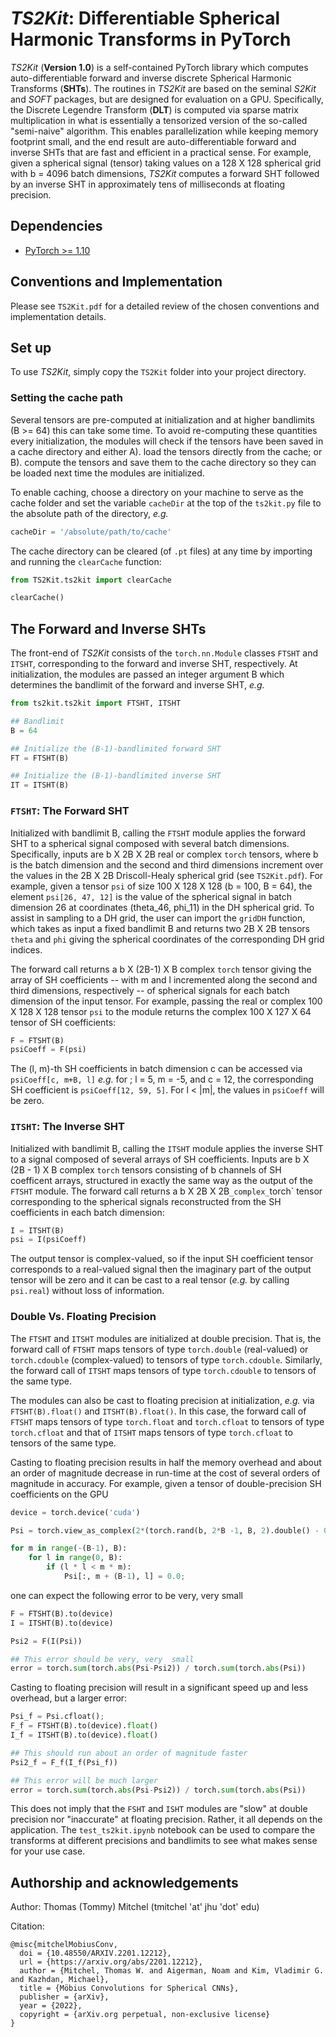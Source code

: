 # _TS2Kit_: Differentiable Spherical Harmonic Transforms in PyTorch
_TS2Kit_ (**Version 1.0**) is a self-contained PyTorch library which computes auto-differentiable forward and inverse discrete Spherical Harmonic Transforms (**SHTs**). The routines in _TS2Kit_ are based on the seminal _S2Kit_ and _SOFT_ packages, but are designed for evaluation on a GPU.  Specifically, the Discrete Legendre Transform (**DLT**) is computed via sparse matrix multiplication in what is essentially a tensorized version of the so-called "semi-naive" algorithm. This enables parallelization while keeping memory footprint small, and the end result are auto-differentiable forward and inverse SHTs that are fast and efficient in a practical sense. For example, given a spherical signal (tensor) taking values on a 128 X 128 spherical grid with b = 4096 batch dimensions,  _TS2Kit_ computes a forward SHT followed by an inverse SHT in approximately tens of milliseconds at floating precision.

## Dependencies
- [PyTorch >= 1.10](https://pytorch.org)

## Conventions and Implementation
Please see `TS2Kit.pdf` for a detailed review of the chosen conventions and implementation details.

## Set up
To use _TS2Kit_, simply copy the `TS2Kit` folder into your project directory. 

### Setting the cache path
Several tensors are pre-computed at initialization and at higher bandlimits (B >= 64) this can take some time. To avoid re-computing these quantities every initialization, the modules will check if the tensors have been saved in a cache directory and either A). load the tensors directly from the cache; or B). compute the tensors and save them to the cache directory so they can be loaded next time the modules are initialized. 

To enable caching, choose a directory on your machine to serve as the cache folder and set the variable `cacheDir` at the top of the `ts2kit.py` file to the absolute path of the directory, _e.g._
```python
cacheDir = '/absolute/path/to/cache'
```
The cache directory can be cleared (of `.pt` files) at any time by importing and running the `clearCache` function:
```python
from TS2Kit.ts2kit import clearCache

clearCache()
```

## The Forward and Inverse SHTs
The front-end of _TS2Kit_ consists of the `torch.nn.Module` classes `FTSHT` and `ITSHT`, corresponding to the forward and inverse SHT, respectively. At initialization, the modules are passed an integer argument B which determines the bandlimit of the forward and inverse SHT, _e.g._
```python
from ts2kit.ts2kit import FTSHT, ITSHT

## Bandlimit
B = 64

## Initialize the (B-1)-bandlimited forward SHT
FT = FTSHT(B)

## Initialize the (B-1)-bandlimited inverse SHT
IT = ITSHT(B)
```

### `FTSHT`: The Forward SHT
Initialized with bandlimit B, calling the `FTSHT` module applies the forward SHT to a spherical signal composed with several batch dimensions. Specifically, inputs are b X 2B X 2B real or complex `torch` tensors, where b is the batch dimension and the second and third dimensions increment over the values in the 2B X 2B Driscoll-Healy spherical grid (see `TS2Kit.pdf`). For example, given a tensor `psi` of size 100 X 128 X 128 (b = 100, B = 64), the element `psi[26, 47, 12]` is the value of the spherical signal in batch dimension 26 at coordinates (theta_46, phi_11) in the DH spherical grid. To assist in sampling to a DH grid, the user can import the `gridDH` function, which takes as input a fixed bandlimit B and returns two 2B X 2B tensors `theta` and `phi` giving the spherical coordinates of the corresponding DH grid indices. 

The forward call returns a b X (2B-1) X B complex `torch` tensor giving the array of SH coefficients --  with m and l incremented along the second and third dimensions, respectively -- of spherical signals for each batch dimension of the input tensor. For example, passing the real or complex 100 X 128 X 128 tensor `psi` to the module returns the complex 100 X 127 X 64 tensor of SH coefficients:
```python
F = FTSHT(B)
psiCoeff = F(psi)
```
The (l, m)-th SH coefficients in batch dimension c can be accessed via `psiCoeff[c, m+B, l]` _e.g._ for ; l = 5, m = -5, and c = 12, the corresponding SH coefficient is `psiCoeff[12, 59, 5]`. For l < |m|, the values in `psiCoeff` will be zero.

### `ITSHT`: The Inverse SHT
Initialized with bandlimit B, calling the `ITSHT` module applies the inverse SHT to a signal composed of several arrays of SH coefficients. Inputs are b X (2B - 1) X B complex `torch` tensors consisting of b channels of SH coefficent arrays, structured in exactly the same way as the output of the `FTSHT` module. The forward call returns a b X 2B X 2B` _complex_ `torch` tensor corresponding to the spherical signals reconstructed from the SH coefficients in each batch dimension:
```python
I = ITSHT(B)
psi = I(psiCoeff)
```
The output tensor is complex-valued, so if the input SH coefficient tensor corresponds to a real-valued signal then the imaginary part of the output tensor will be zero and it can be cast to a real tensor (_e.g._ by calling `psi.real`) without loss of information. 

### Double Vs. Floating Precision
The `FTSHT` and `ITSHT` modules are initialized at double precision. That is, the forward call of `FTSHT` maps tensors of type `torch.double` (real-valued) or `torch.cdouble` (complex-valued) to tensors of type `torch.cdouble`. Similarly, the forward call of `ITSHT` maps tensors of type `torch.cdouble` to tensors of the same type. 

The modules can also be cast to floating precision at initialization, _e.g._ via `FTSHT(B).float()` and `ITSHT(B).float()`.  In this case, the forward call of `FTSHT` maps tensors of type `torch.float` and `torch.cfloat` to tensors of type `torch.cfloat` and that of `ITSHT` maps tensors of type `torch.cfloat` to tensors of the same type.

Casting to floating precision results in half the memory overhead and about an order of magnitude decrease in run-time at the cost of several orders of magnitude in accuracy. For example, given a tensor of double-precision SH coefficients on the GPU
```python
device = torch.device('cuda')

Psi = torch.view_as_complex(2*(torch.rand(b, 2*B -1, B, 2).double() - 0.5)).to(device)

for m in range(-(B-1), B):
    for l in range(0, B):
        if (l * l < m * m):
            Psi[:, m + (B-1), l] = 0.0;

```
one can expect the following error to be very, very small
```python
F = FTSHT(B).to(device)
I = ITSHT(B).to(device)

Psi2 = F(I(Psi))

## This error should be very, very  small
error = torch.sum(torch.abs(Psi-Psi2)) / torch.sum(torch.abs(Psi))
```
Casting to floating precision will result in a significant speed up and less overhead, but a larger error:
```python
Psi_f = Psi.cfloat();
F_f = FTSHT(B).to(device).float()
I_f = ITSHT(B).to(device).float()

## This should run about an order of magnitude faster
Psi2_f = F_f(I_f(Psi_f))

## This error will be much larger
error = torch.sum(torch.abs(Psi-Psi2)) / torch.sum(torch.abs(Psi))
```
This does not imply that the `FSHT` and `ISHT` modules are "slow" at double precision nor "inaccurate" at floating precision. Rather, it all depends on the application. The `test_ts2kit.ipynb` notebook can be used to compare the transforms at different precisions and bandlimits to see what makes sense for your use case. 

## Authorship and acknowledgements

Author: Thomas (Tommy) Mitchel (tmitchel 'at' jhu 'dot' edu)

Citation:
```
@misc{mitchelMobiusConv,
  doi = {10.48550/ARXIV.2201.12212},
  url = {https://arxiv.org/abs/2201.12212},
  author = {Mitchel, Thomas W. and Aigerman, Noam and Kim, Vladimir G. and Kazhdan, Michael},
  title = {Möbius Convolutions for Spherical CNNs},
  publisher = {arXiv},
  year = {2022},
  copyright = {arXiv.org perpetual, non-exclusive license}
}
```

